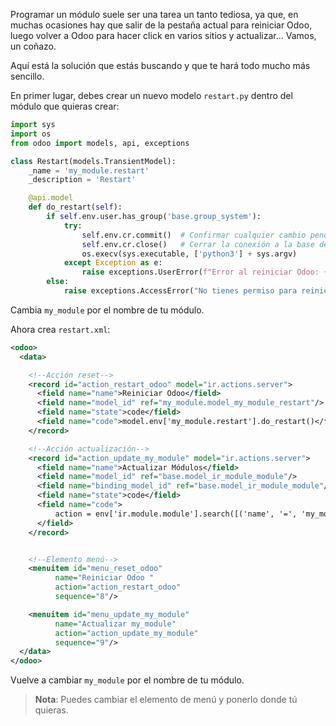 Programar un módulo suele ser una tarea un tanto tediosa, ya que, en muchas ocasiones hay que salir de la pestaña actual para reiniciar Odoo, luego volver a Odoo para hacer click en varios sitios y actualizar... Vamos, un coñazo.

Aquí está la solución que estás buscando y que te hará todo mucho más sencillo.

En primer lugar, debes crear un nuevo modelo `restart.py` dentro del módulo que quieras crear:

```python
import sys
import os
from odoo import models, api, exceptions

class Restart(models.TransientModel):
    _name = 'my_module.restart'
    _description = 'Restart'

    @api.model
    def do_restart(self):
        if self.env.user.has_group('base.group_system'):
            try:
                self.env.cr.commit()  # Confirmar cualquier cambio pendiente en la base de datos
                self.env.cr.close()   # Cerrar la conexión a la base de datos actual
                os.execv(sys.executable, ['python3'] + sys.argv)
            except Exception as e:
                raise exceptions.UserError(f"Error al reiniciar Odoo: {e}")
        else:
            raise exceptions.AccessError("No tienes permiso para reiniciar Odoo")
```

Cambia `my_module` por el nombre de tu módulo.

Ahora crea `restart.xml`:

```xml
<odoo>
  <data>

    <!--Acción reset-->
    <record id="action_restart_odoo" model="ir.actions.server">
      <field name="name">Reiniciar Odoo</field>
      <field name="model_id" ref="my_module.model_my_module_restart"/>
      <field name="state">code</field>
      <field name="code">model.env['my_module.restart'].do_restart()</field>
    </record>

    <!--Acción actualización--> 
    <record id="action_update_my_module" model="ir.actions.server">
      <field name="name">Actualizar Módulos</field>
      <field name="model_id" ref="base.model_ir_module_module"/>
      <field name="binding_model_id" ref="base.model_ir_module_module"/>
      <field name="state">code</field>
      <field name="code">
          action = env['ir.module.module'].search([('name', '=', 'my_module')]).button_immediate_upgrade()
      </field>
    </record>


    <!--Elemento menú-->
    <menuitem id="menu_reset_odoo"
          name="Reiniciar Odoo "
          action="action_restart_odoo"
          sequence="8"/>

    <menuitem id="menu_update_my_module"
          name="Actualizar my_module"
          action="action_update_my_module"
          sequence="9"/>
  </data>
</odoo>
```

Vuelve a cambiar `my_module` por el nombre de tu módulo.

> **Nota**: Puedes cambiar el elemento de menú y ponerlo donde tú quieras.
